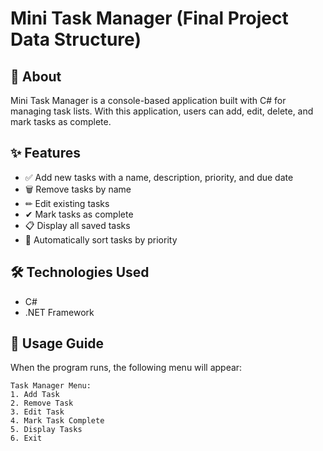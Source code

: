 # Mini Task Manager (Final Project Data Structure)

## 📌 About
Mini Task Manager is a console-based application built with C# for managing task lists. With this application, users can add, edit, delete, and mark tasks as complete.

## ✨ Features
- ✅ Add new tasks with a name, description, priority, and due date
- 🗑 Remove tasks by name
- ✏ Edit existing tasks
- ✔ Mark tasks as complete
- 📋 Display all saved tasks
- 📌 Automatically sort tasks by priority

## 🛠 Technologies Used
- C#
- .NET Framework

## 📖 Usage Guide
When the program runs, the following menu will appear:
```
Task Manager Menu:
1. Add Task
2. Remove Task
3. Edit Task
4. Mark Task Complete
5. Display Tasks
6. Exit
